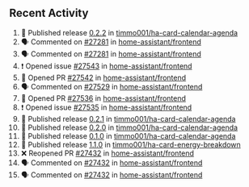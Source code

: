 ## Recent Activity

<!--START_SECTION:activity-->
1. 🚀 Published release [0.2.2](https://github.com/0.2.2) in [timmo001/ha-card-calendar-agenda](https://github.com/timmo001/ha-card-calendar-agenda)
2. 🗣 Commented on [#27281](https://github.com/home-assistant/frontend/issues/27281) in [home-assistant/frontend](https://github.com/home-assistant/frontend)
3. 🗣 Commented on [#27281](https://github.com/home-assistant/frontend/issues/27281) in [home-assistant/frontend](https://github.com/home-assistant/frontend)
4. ❗ Opened issue [#27543](https://github.com/home-assistant/frontend/issues/27543) in [home-assistant/frontend](https://github.com/home-assistant/frontend)
5. 💪 Opened PR [#27542](https://github.com/home-assistant/frontend/pull/27542) in [home-assistant/frontend](https://github.com/home-assistant/frontend)
6. 🗣 Commented on [#27529](https://github.com/home-assistant/frontend/issues/27529) in [home-assistant/frontend](https://github.com/home-assistant/frontend)
7. 💪 Opened PR [#27536](https://github.com/home-assistant/frontend/pull/27536) in [home-assistant/frontend](https://github.com/home-assistant/frontend)
8. ❗ Opened issue [#27535](https://github.com/home-assistant/frontend/issues/27535) in [home-assistant/frontend](https://github.com/home-assistant/frontend)
9. 🚀 Published release [0.2.1](https://github.com/0.2.1) in [timmo001/ha-card-calendar-agenda](https://github.com/timmo001/ha-card-calendar-agenda)
10. 🚀 Published release [0.2.0](https://github.com/0.2.0) in [timmo001/ha-card-calendar-agenda](https://github.com/timmo001/ha-card-calendar-agenda)
11. 🚀 Published release [0.1.0](https://github.com/0.1.0) in [timmo001/ha-card-calendar-agenda](https://github.com/timmo001/ha-card-calendar-agenda)
12. 🚀 Published release [1.1.0](https://github.com/1.1.0) in [timmo001/ha-card-energy-breakdown](https://github.com/timmo001/ha-card-energy-breakdown)
13. ❌ Reopened PR [#27432](https://github.com/home-assistant/frontend/pull/27432) in [home-assistant/frontend](https://github.com/home-assistant/frontend)
14. 🗣 Commented on [#27432](https://github.com/home-assistant/frontend/issues/27432) in [home-assistant/frontend](https://github.com/home-assistant/frontend)
15. 🗣 Commented on [#27432](https://github.com/home-assistant/frontend/issues/27432) in [home-assistant/frontend](https://github.com/home-assistant/frontend)
<!--END_SECTION:activity-->
